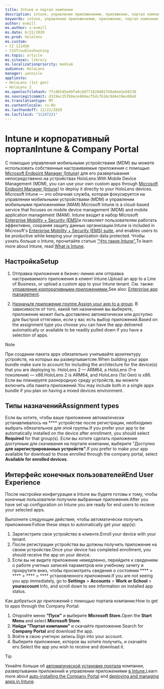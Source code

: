 ```yaml
---
title: Intune и портал компании
description: intune, управление приложениями, приложение, портал компании, портал
keywords: intune, управление приложениями, приложение, портал компании, портал, hololens
author: evmill
ms.author: v-evmill
ms.date: 6/22/2020
ms.prod: hololens
ms.custom:
- CI 111456
- CSSTroubleshooting
ms.topic: article
ms.sitesec: library
ms.localizationpriority: medium
audience: HoloLens
manager: yannisle
appliesto:
- HoloLens (1st gen)
- HoloLens 2
ms.openlocfilehash: 7fcd65d5e49fa9cdd771828401749a0a41e50238
ms.sourcegitcommit: d319ac257b9ace484acf5dcfb16c9d4e19ea50a9
ms.translationtype: MT
ms.contentlocale: ru-RU
ms.lasthandoff: 12/22/2020
ms.locfileid: "11247221"
---
```

# <span data-ttu-id="be21b-104">Intune и корпоративный портал</span><span class="sxs-lookup"><span data-stu-id="be21b-104">Intune & Company Portal</span></span>

<span data-ttu-id="be21b-105">С помощью управления мобильными устройствами (MDM) вы можете использовать собственные настраиваемые приложения с помощью [Microsoft Endpoint Manager (Intune)](https://docs.microsoft.com/intune/windows-holographic-for-business) для его развертывания непосредственно на устройствах HoloLens.</span><span class="sxs-lookup"><span data-stu-id="be21b-105">With Mobile Device Management (MDM), you can use your own custom apps through [Microsoft Endpoint Manager (Intune)](https://docs.microsoft.com/intune/windows-holographic-for-business) to deploy it directly to your HoloLens devices.</span></span> <span data-ttu-id="be21b-106">Microsoft Intune — это облачная служба, которая фокусируется на управлении мобильными устройствами (MDM) и управлении мобильными приложениями (MAM).</span><span class="sxs-lookup"><span data-stu-id="be21b-106">Microsoft Intune is a cloud-based service that focuses on mobile device management (MDM) and mobile application management (MAM).</span></span> <span data-ttu-id="be21b-107">Intune входит в набор Microsoft [Enterprise Mobility + Security (EMS)](https://www.microsoft.com/microsoft-365/enterprise-mobility-security)и позволяет пользователям работать эффективно, сохраняя защиту данных организации.</span><span class="sxs-lookup"><span data-stu-id="be21b-107">Intune is included in Microsoft's [Enterprise Mobility + Security (EMS) suite](https://www.microsoft.com/microsoft-365/enterprise-mobility-security), and enables users to be productive while keeping your organization data protected.</span></span> <span data-ttu-id="be21b-108">Чтобы узнать больше о Intune, прочитайте статью ["Что такое Intune".](https://docs.microsoft.com/mem/intune/fundamentals/what-is-intune)</span><span class="sxs-lookup"><span data-stu-id="be21b-108">To learn more about Intune, read [What is Intune](https://docs.microsoft.com/mem/intune/fundamentals/what-is-intune).</span></span>

## <span data-ttu-id="be21b-109">Настройка</span><span class="sxs-lookup"><span data-stu-id="be21b-109">Setup</span></span>

1. <span data-ttu-id="be21b-110">Отправка приложения в бизнес-линию или отправка настраиваемого приложения в клиент Intune.</span><span class="sxs-lookup"><span data-stu-id="be21b-110">Upload an app to a Line of Business, or upload a custom app to your Intune tenant.</span></span> <span data-ttu-id="be21b-111">См. также: [управление корпоративными приложениями.](https://docs.microsoft.com/windows/client-management/mdm/enterprise-app-management)</span><span class="sxs-lookup"><span data-stu-id="be21b-111">See also: [Enterprise app management](https://docs.microsoft.com/windows/client-management/mdm/enterprise-app-management).</span></span>

2. <span data-ttu-id="be21b-112">[Назначьте приложение группе.](https://docs.microsoft.com/mem/intune/apps/apps-deploy)</span><span class="sxs-lookup"><span data-stu-id="be21b-112">[Assign your app to a group](https://docs.microsoft.com/mem/intune/apps/apps-deploy).</span></span> <span data-ttu-id="be21b-113">В зависимости от того, какой тип назначения вы выберете, приложение может быть доставлено автоматически или доступно для быстрой оттягивки, если у вас есть выбор приложений.</span><span class="sxs-lookup"><span data-stu-id="be21b-113">Based on the assignment type you choose you can have the app delivered automatically or available to be readily pulled down if you have a selection of apps.</span></span> 

> [!NOTE] 
> <span data-ttu-id="be21b-114">При создании пакета appx обязательно учитывайте архитектуру устройств, на которых вы развертываетсяе.</span><span class="sxs-lookup"><span data-stu-id="be21b-114">When building your appx bundle make sure to account for including the architecture for the device(s) that you are deploying to.</span></span> <span data-ttu-id="be21b-115">HoloLens 2 — ARM64, а HoloLens (1-е поколения) — x86.</span><span class="sxs-lookup"><span data-stu-id="be21b-115">HoloLens 2 is ARM64, and HoloLens (1st Gen) is x86.</span></span> <span data-ttu-id="be21b-116">Если вы планируете разнородную среду устройств, вы можете включить оба пакета приложений.</span><span class="sxs-lookup"><span data-stu-id="be21b-116">You may include both in a single appx bundle if you plan on having a mixed devices environment.</span></span>

## <span data-ttu-id="be21b-117">Типы назначений</span><span class="sxs-lookup"><span data-stu-id="be21b-117">Assignment types</span></span>

<span data-ttu-id="be21b-118">Если вы хотите, чтобы ваше приложение автоматически устанавливалось на \*\*\*\* устройстве после регистрации, необходимо выбрать обязательное для этой группы.</span><span class="sxs-lookup"><span data-stu-id="be21b-118">If you prefer your app to be automatically installed on the device after enrollment, you should select **Required** for that group(s).</span></span>
<span data-ttu-id="be21b-119">Если вы хотите сделать приложение доступным для скачивания на портале компании, выберите "Доступно **для зарегистрированных устройств".**</span><span class="sxs-lookup"><span data-stu-id="be21b-119">If you prefer to make your app available for download to those enrolled through the company portal, select **Available for enrolled devices**.</span></span>


## <span data-ttu-id="be21b-120">Интерфейс конечных пользователей</span><span class="sxs-lookup"><span data-stu-id="be21b-120">End User Experience</span></span>

<span data-ttu-id="be21b-121">После настройки конфигурации в Intune вы будете готовы к тому, чтобы конечные пользователи получили выбранные приложения.</span><span class="sxs-lookup"><span data-stu-id="be21b-121">After you have set up configuration on Intune you are ready for end users to recieve your selected apps.</span></span>

<span data-ttu-id="be21b-122">Выполните следующие действия, чтобы автоматически получить приложения:</span><span class="sxs-lookup"><span data-stu-id="be21b-122">Follow these steps to automatically get your app(s):</span></span>
1. <span data-ttu-id="be21b-123">Зарегистрите свое устройство в клиенте.</span><span class="sxs-lookup"><span data-stu-id="be21b-123">Enroll your device with your tenant.</span></span> 
2. <span data-ttu-id="be21b-124">После регистрации устройства вы должны получить приложение на своем устройстве.</span><span class="sxs-lookup"><span data-stu-id="be21b-124">Once your device has completed enrollment, you should receive the app on your device.</span></span> 
3. <span data-ttu-id="be21b-125">Если вы не видите приложение немедленно, перейдите к сведениям о работе учетных записей параметров или учебному зачету и прокрутите вниз, чтобы просмотреть сведения о состоянии \*\*\*\*  >  \*\*\*\*  >  \*\*\*\*  >  \*\*\*\* установленного приложения.</span><span class="sxs-lookup"><span data-stu-id="be21b-125">If you are not seeing you app immediately, go to **Settings** > **Accounts** > **Work or School** > **youraccount** Info, and scroll down to see information on installed app status.</span></span>

<span data-ttu-id="be21b-126">Как добраться до приложений с помощью портала компании:</span><span class="sxs-lookup"><span data-stu-id="be21b-126">How to get to apps through the Company Portal:</span></span>
1. <span data-ttu-id="be21b-127">Откройте меню **"Пуск"** и выберите **Microsoft Store.**</span><span class="sxs-lookup"><span data-stu-id="be21b-127">Open the **Start Menu** and select **Microsoft Store**.</span></span> 
2. <span data-ttu-id="be21b-128">**Найди "Портал компании"** и скачайте приложение.</span><span class="sxs-lookup"><span data-stu-id="be21b-128">Search for **Company Portal** and download the app.</span></span>
3. <span data-ttu-id="be21b-129">Войте в свою учетную запись.</span><span class="sxs-lookup"><span data-stu-id="be21b-129">Sign into your account.</span></span>
4. <span data-ttu-id="be21b-130">Выберите приложение, которое вы хотите получить, и скачайте его.</span><span class="sxs-lookup"><span data-stu-id="be21b-130">Select the app you wish to receive and download it.</span></span>

> [!Tip]
> <span data-ttu-id="be21b-131">Узнайте больше об [автоматической установке портала](https://docs.microsoft.com/mem/intune/apps/company-portal-app) компании, развертывании приложений и управлении приложениями [в Intune.](https://docs.microsoft.com/mem/intune/fundamentals/windows-holographic-for-business#deploy-and-manage-apps)</span><span class="sxs-lookup"><span data-stu-id="be21b-131">Learn more about [auto-installing the Company Portal](https://docs.microsoft.com/mem/intune/apps/company-portal-app) and [deploying and managing apps in Intune](https://docs.microsoft.com/mem/intune/fundamentals/windows-holographic-for-business#deploy-and-manage-apps).</span></span>
